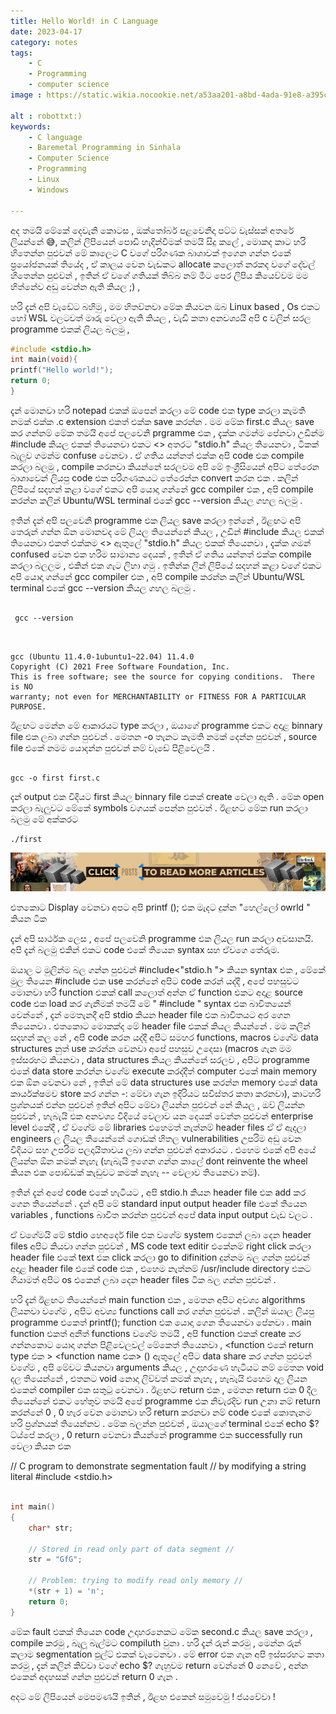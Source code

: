 ```yaml
---
title: Hello World! in C Language 
date: 2023-04-17 
category: notes
tags:
    - C
    - Programming
    - computer science
image : https://static.wikia.nocookie.net/a53aa201-a8bd-4ada-91e8-a395cc695acd/scale-to-width/755

alt : robottxt:) 
keywords:
    - C language
    - Baremetal Programming in Sinhala 
    - Computer Science
    - Programming
    - Linux
    - Windows 

---
```


අද තමයි මේකේ දෙවැනි කොටස , ඔක්තෝබර් පළවෙනිදා  පට්ට වැස්සක් අතරේ ලියන්නේ 😅, කලින් ලිපියෙන් පොඩි හැදින්වීමක් තමයි සිදු කලේ , මොකද කාට හරි හිතෙන්න පුළුවන් මේ කාලෙට C වගේ පරිගණක බාශාවක් ඉගෙන ගන්න එකේ ප්‍රයෝජනයක් තියේද , ඒ කාලය වෙන වැඩකට allocate කලොත් නරකද වගේ දේවල් හිතෙන්න පුළුවන් , ඉතින් ඒ වගේ ගතියක් තිබ්බ නම් මීට පෙර ලිපිය කියෙව්වම මම හිත්නේව අඩු වෙන්න ඇති කියල ;) , 

හරි දැන් අපි වැඩේට බහිමු , මම හිතව්නවා  මේක කියවන ඔබ Linux based , Os එකට හෝ  WSL වලටවත් මාරු වෙලා ඇති කියල , වැඩි කතා  අනවශ්‍යයි අපි c වලින් සරල programme එකක් ලියල බලමු ,

```c
#include <stdio.h>
int main(void){
printf("Hello world!");
return 0;
}
```

දැන් මොනවා  හරි notepad එකක් ඔපෙන් කරලා  මේ code එක type කරලා  කැමති නමක් එක්ක .c extension එකත් එක්ක save කරන්න . මම මේක first.c කියල save කර ගන්නම් 
මේක තමයි අපේ පලවෙනි prgramme එක , දැක්ක ගමන්ම පේනවා  උඩින්ම #include කියල එකක් තියෙනවා  එකට <> අතරට "stdio.h" කියල තියෙනවා  , ටිකක් බැලුව ගමන්ම confuse වෙනවා  . ඒ ගතිය යන්නත් එක්ක අපි code එක compile කරලා  බලමු , compile කරනවා  කියන්නේ සරලවම අපි මේ ඉංග්‍රීසියෙන් අපිට තේරෙන බාශාවෙන් ලියපු code එක පරිගණකයට තේරෙන්න convert කරන එක . කලින් ලිපියේ සදහන් කළා වගේ එකට අපි යොදා  ගන්නේ  gcc compiler එක , අපි compile කරන්න කලින් Ubuntu/WSL terminal එකේ gcc --version කියල ගහල බලමු .

ඉතින් දැන් අපි පලවෙනි programme එක ලියල save කරලා  ඉන්නේ , ඊළඟට අපි  තෙරුන් ගන්න ඕන මොනවද මේ ලියල තියෙන්නේ කියල ,  උඩින් #include කියල එකක් තියෙනවා  එකත් එක්කම <> ඇතුලේ "stdio.h" කියල එකක් තියෙනවා  , දැක්ක ගමන් confused වෙන එක හරිම සාමාන්‍ය දෙයක් , ඉතින් ඒ ගතිය යන්නත් එක්ක compile කරලා  බලලම , එකින් එක ගැට ලිහා  ගමු  . ඉතින්ක ලින් ලිපියේ සදහන් කළා වගේ එකට අපි යොදා  ගන්නේ  gcc compiler එක , අපි compile කරන්න කලින් Ubuntu/WSL terminal එකේ gcc --version කියල ගහල බලමු .


```shell

 gcc --version
 
```


```

gcc (Ubuntu 11.4.0-1ubuntu1~22.04) 11.4.0
Copyright (C) 2021 Free Software Foundation, Inc.
This is free software; see the source for copying conditions.  There is NO
warranty; not even for MERCHANTABILITY or FITNESS FOR A PARTICULAR PURPOSE.

```

ඊළඟට මෙන්න මේ ආකාරයට type කරලා  , ඔයාගේ programme එකට අදාළ binnary file එක ලබා  ගන්න පුළුවන් . මෙතන -o තැනට කැමති නමක් දෙන්න පුළුවන් , source file එකේ නමම යොදන්න පුළුවන් නම් වැඩේ පිළිවෙලයි .

```shell

gcc -o first first.c

```


දැන් output එක විදියට first කියල binnary file එකක් create වෙලා ඇති  . මේක open කරලා  බැලුවට මේකේ symbols වගයක් පෙන්න පුළුවන් . ඊළඟට මේක run  කරලා  බලමු මේ අක්කරට  
```
./first
```
![](https://raw.githubusercontent.com/mihinN/blog/main/content/images/banner_one.jpeg)

එතකොට Display වෙනවා  අපට අපි printf (); එක මැදට දුන්න "හෙල්ලෝ owrld " කියන ටික

දැන් අපි සාර්ථක ලෙස , අපේ පලවෙනි programme එක ලියල run කරලා  අවසානයි. අපි දැන් බලමු එකින් එකට code එකේ තියෙන syntax සහ ඒවගෙ තේරුම.

ඔයාල ට මුලින්ම බල ගන්න පුළුවන් #include<"stdio.h "> කියන syntax එක , මේකේ මුල තියෙන #include එක use කරන්නේ  අපිට code කරන් යද්දී , අපේ පහසුවට මොනවා හරි function එකක් call කලොත් අන්න ඒ function එකට අදාළ source code එක load කර ගැනීමක් තමයි මේ " #include  " syntax එක බාවිතයෙන් වෙන්නේ , දැන් මෙතැනදී අපි stdio කියන header file එක බාවිතයට අර ගෙන තියෙනවා . එතකොට මොකක්ද මේ header file එකක් කියල කියන්නේ . මම කලින් සදහන් කල නේ , අපි code කරන යද්දී අපිට සමහර functions, macros වගේම data structures නුත් use කරන්න වෙනවා  අපේ පහසුව උදෙසා  (macros ගැන මම ඉස්සරහට කියනවා  , data structures කියල කියන්නේ සරලව , අපිට programme එකේ data store කරන්න වගේම execute කරද්දීත් computer එකේ main memory එක ඕන වෙනවා නේ , ඉතින් මේ data structures use කරන්න memory එකේ data කාර්යක්ෂමව store කර ගන්න -: මේවා ගැන ඉදිරියට සවිස්තර කතා කරනවා), කාටහරි ප්‍රශ්නයක් එන්න පුළුවන් ඉතින් අපිට මේවා  ලියන්න පුළුවන් නේ කියල , ඔව් ලියන්න පුළුවන් , හැබැයි එක  අනවශ්‍ය විදියේ වෙලාව යන දෙයක් වෙන්න පුළුවන් enterprise level එකේදී , ඒ වගේම මේ libraries එහෙමත් නැත්නම් header files ඒ ඒ ඇදලා  engineers ල ලියල තියෙන්නේ ගොඩක් හිතල vulnerabilities උපරිම අඩු වෙන විදියට සහ උපරිම පලදායිතාවය ලබා  ගන්න පුළුවන් අකාරයට . එහෙම එකේ අපි අයේ ලියන්න ඕන කමක් නැහැ  (හැබැයි ඉගෙන ගන්න කාලේ dont reinvente the wheel කියන එක පොඩ්ඩක් කැඩුවට කමක් නැහැ  -- වෙලාව තියෙනවා  නම්).

ඉතින් දැන් අපේ code එකේ හැටියට , අපි stdio.h කියන header file එක add කර ගෙන තියෙන්නේ . දැන් අපි මේ standard input output header file එකේ තියෙන  variables , functions බාවිත කරන්න පුළුවන් අපේ data input output වැඩ වලට .

ඒ වගේමයි මේ stdio හෙඅදෙර් file එක වගේම system එකෙන් ලබා  දෙන header files අපිට කියවා ගන්න පුළුවන් , MS code text editir  එකේනම් right click කරලා  header file එකේ text එක click කරලා  go  to  difinition  දුන්නම බල ගන්න පුළුවන් අදාළ header file එකේ code එක , එහෙම නැත්නම් /usr/include directory එකට ගියාමත් අපිට os එකෙන් ලබා  දෙන header files ටික බල ගන්න පුළුවන් .

හරි දැන් ඊළඟට තියෙන්නේ  main function එක , මෙතන අපිට අවශ්‍ය  algorithms  ලියනවා වගේම , අපිට අවශ්‍ය functions call  කර ගන්න පුළුවන් . කලින් ඔයාල ලියපු programme එකෙත් printf(); function එක යොදා  ගෙන තියෙනවා  පේනවා  . main function එකත් අනීත් functions වගේම තමයි , අපි function එකක් create  කර ගන්නකොට යොදා  ගන්න පිළිවෙලවල් මේකෙත් තියෙනවා  , <function එකේ return type එක > <function name එක> () ඇතුලේ අපිට data share කර ගන්න පුළුවන් වගේම , අපි මේවට කියනවා  arguments කියල , උදාහරණෙ හැටියට නම් මෙතන void දල තියෙන්නේ , එතනට void නොදා  ලිව්වත් කමක් නැහැ  , හැබැයි එහෙම දාල ලියන එකෙන් compiler එක සතුටු වෙනවා . ඊළඟට return එක , මෙතන return එක 0 දීල තියෙන්නේ එකට හේතුව තමයි අපේ programme එක නිවැරදිව run උනා  නම් return කරන්නේ 0 ,  0 හැර වෙන මොනවා  හරි return කරනවා  නම් code එකේ කොතැනම හරි ප්‍රශ්නයක් තියෙන්නව . මේක බලන්න පුළුවන් , ඔයාලගේ terminal එකේ echo $? ට්ය්පේ කරලා , 0 return වෙනවා  කියන්නේ programme එක successfully run  වෙලා කියන එක 

// C program to demonstrate segmentation fault
// by modifying a string literal
#include <stdio.h>
```c

int main()
{
	char* str;

	// Stored in read only part of data segment //
	str = "GfG";

	// Problem: trying to modify read only memory //
	*(str + 1) = 'n';
	return 0;
}
```


මේක fault එකක් තියෙන code උදාහරනෙකට මේක second.c කියල save කරලා  , compile කරමු , බැලූ බැල්මට compiluth වුනා . හරි දැන් රුන් කරමු , මෙන්න රුන් කලාම segmentation ඵුල්ට් එකක් වැටෙනවා  . මේ error එක ගැන අපි ඉස්සරහට කතා කරමු , දැන් කලින් කිව්වා  වගේ  echo  $? ගැහුවම return වෙන්නේ 0 නෙවේ , අන්න එකෙන් අදහසක් ගන්න පුළුවන් return 0 ගැන .

අදට මේ ලිපියෙන් මෙපමණයි ඉතින් , ඊළඟ එකෙන් සමුවෙමු ! ජයවේවා !